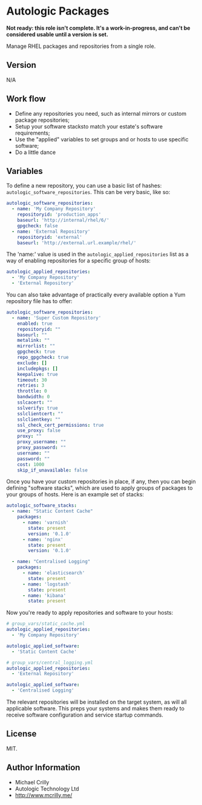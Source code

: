 # Autologic Packages

**Not ready: this role isn't complete. It's a work-in-progress, and can't be considered usable until a version is set.**

Manage RHEL packages and repositories from a single role.

## Version

N/A

## Work flow

- Define any repositories you need, such as internal mirrors or custom package repositories;
- Setup your software stacksto match your estate's software requirements;
- Use the "applied" variables to set groups and or hosts to use specific software;
- Do a little dance

## Variables

To define a new repository, you can use a basic list of hashes: ```autologic_software_repositories```. This can be very basic, like so:

```yaml
autologic_software_repositories:
  - name: 'My Company Repository'
    repositoryid: 'production_apps'
    baseurl: 'http://internal/rhel/6/'
    gpgcheck: false
  - name: 'External Repository'
    repositoryid: 'external'
    baseurl: 'http://external.url.example/rhel/'
```

The 'name:' value is used in the ```autologic_applied_repositories``` list as a way of enabling repositories for a specific group of hosts:

```yaml
autologic_applied_repositories:
  - 'My Company Repository'
  - 'External Repository'
```

You can also take advantage of practically every available option a Yum repository file has to offer:

```yaml
autologic_software_repositories:
  - name: 'Super Custom Repository'
    enabled: true
    repositoryid: ""
    baseurl: ""
    metalink: ""
    mirrorlist: ""
    gpgcheck: true
    repo_gpgcheck: true
    exclude: []
    includepkgs: []
    keepalive: true
    timeout: 30
    retries: 3
    throttle: 0
    bandwidth: 0
    sslcacert: ""
    sslverify: true
    sslclientcert: ""
    sslclientkey: ""
    ssl_check_cert_permissions: true
    use_proxy: false
    proxy: ""
    proxy_username: ""
    proxy_password: ""
    username: ""
    password: ""
    cost: 1000
    skip_if_unavailable: false
```

Once you have your custom repositories in place, if any, then you can begin defining "software stacks", which are used to apply groups of packages to your groups of hosts. Here is an example set of stacks:

```yaml
autologic_software_stacks:
  - name: "Static Content Cache"
    packages:
      - name: 'varnish'
        state: present
        version: '0.1.0'
      - name: 'nginx'
        state: present
        version: '0.1.0'

  - name: "Centralised Logging"
    packages:
      - name: 'elasticsearch'
        state: present
      - name: 'logstash'
        state: present
      - name: 'kibana'
        state: present
```

Now you're ready to apply repositories and software to your hosts:

```yaml
# group_vars/static_cache.yml
autologic_applied_repositories:
  - 'My Company Repository'

autologic_applied_software:
  - 'Static Content Cache'
```

```yaml
# group_vars/central_logging.yml
autologic_applied_repositories:
  - 'External Repository'

autologic_applied_software:
  - 'Centralised Logging'
```

The relevant repositories will be installed on the target system, as will all applicable software. This preps your systems and makes them ready to receive software configuration and service startup commands.

## License

MIT.

## Author Information

- Michael Crilly
- Autologic Technology Ltd
- http://www.mcrilly.me/
